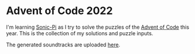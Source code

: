 # Advent of Code 2022

I'm learning [Sonic-Pi](https://sonic-pi.net/) as I try to solve the puzzles of the [Advent of Code](https://adventofcode.com/2022) this year. This is the collection of my solutions and puzzle inputs.

The generated soundtracks are uploaded [here](https://soundcloud.com/kutymiri/sets/advent-of-code-2022).
